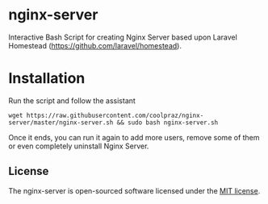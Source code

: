 # nginx-server

Interactive Bash Script for creating Nginx Server based upon Laravel Homestead (https://github.com/laravel/homestead).

# Installation

Run the script and follow the assistant

```
wget https://raw.githubusercontent.com/coolpraz/nginx-server/master/nginx-server.sh && sudo bash nginx-server.sh
```

Once it ends, you can run it again to add more users, remove some of them or even completely uninstall Nginx Server.

## License

The nginx-server is open-sourced software licensed under the [MIT license](http://opensource.org/licenses/MIT).